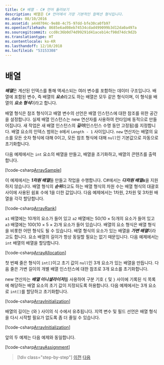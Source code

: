 ```yaml
---
title: C# 배열 - C# 언어 둘러보기
description: 배열은 C# 언어에서 가장 기본적인 컬렉션 형식입니다.
ms.date: 08/10/2016
ms.assetid: a440704c-9e88-4c75-97dd-bfe30ca0fb97
ms.openlocfilehash: 8685e6ad08eb74534cdad499099b3d12da0a497a
ms.sourcegitcommit: ccd8c36b0d74d99291d41aceb14cf98d74dc9d2b
ms.translationtype: HT
ms.contentlocale: ko-KR
ms.lasthandoff: 12/10/2018
ms.locfileid: "53153308"
---
```

# <a name="arrays"></a>배열

***배열***은 계산된 인덱스를 통해 액세스되는 여러 변수를 포함하는 데이터 구조입니다. 배열에 포함된 변수, 즉 배열의 ***요소***라고도 하는 배열은 모두 같은 형식이며, 이 형식을 배열의 ***요소 형식***이라고 합니다.

배열 형식은 참조 형식이고 배열 변수의 선언은 배열 인스턴스에 대한 참조를 위한 공간을 설정합니다. 실제 배열 인스턴스는 new 연산자를 사용하여 런타임에 동적으로 만들어집니다. 새 작업은 새 배열 인스턴스의 ***길이***(인스턴스 수명 동안 고정됨)를 지정합니다. 배열 요소의 인덱스 범위는 `0`에서 `Length - 1` 사이입니다. `new` 연산자는 배열의 요소를 모든 숫자 형식에 대해 0이고, 모든 참조 형식에 대해 `null`인 기본값으로 자동으로 초기화합니다.

다음 예제에서는 `int` 요소의 배열을 만들고, 배열을 초기화하고, 배열의 콘텐츠를 출력합니다.

[!code-csharp[ArraySample](../../../samples/snippets/csharp/tour/arrays/Program.cs#L3-L18)]

이 예제에서는 ***1차원 배열***을 만들고 작업을 수행합니다. C#에서는 ***다차원 배열s***을 지원하지 않습니다. 배열 형식의 ***순위***라고도 하는 배열 형식의 차원 수는 배열 형식의 대괄호 사이에 사용된 쉼표 수에 1을 더한 값입니다. 다음 예제에서는 1차원, 2차원 및 3차원 배열을 각각 할당합니다.

[!code-csharp[ArrayRank](../../../samples/snippets/csharp/tour/arrays/Program.cs#L24-L26)]

`a1` 배열에는 10개의 요소가 들어 있고 `a2` 배열에는 50(10 × 5)개의 요소가 들어 있고 `a3` 배열에는 100(10 × 5 × 2)개 요소가 들어 있습니다.
배열의 요소 형식은 배열 형식을 비롯한 어떤 형식도 될 수 있습니다. 배열 형식의 요소가 있는 배열을 ***가변 배열***이라고도 합니다. 요소 배열의 길이가 항상 동일할 필요는 없기 때문입니다. 다음 예제에서는 `int` 배열의 배열을 할당합니다.

[!code-csharp[ArrayAllocation](../../../samples/snippets/csharp/tour/arrays/Program.cs#L31-L34)]

첫 번째 줄은 형식이 `int[]`이고 초기 값이 `null`인 3개 요소가 있는 배열을 만듭니다. 다음 줄은 가변 길이의 개별 배열 인스턴스에 대한 참조로 3개 요소를 초기화합니다.

new 연산자는 ***배열 이니셜라이저***를 사용하여 구분 기호 `{` 및 `}` 사이에 기록된 식 목록에 해당하는 배열 요소의 초기 값이 지정되도록 허용합니다. 다음 예제에서는 3개 요소로 `int[]`를 할당하고 초기화합니다.

[!code-csharp[ArrayInitialization](../../../samples/snippets/csharp/tour/arrays/Program.cs#L39-L39)]

배열의 길이는 {와 } 사이의 식 수에서 유추됩니다. 지역 변수 및 필드 선언은 배열 형식을 다시 시작할 필요가 없도록 좀 더 줄일 수 있습니다.

[!code-csharp[ArrayInitialization](../../../samples/snippets/csharp/tour/arrays/Program.cs#L44-L44)]

앞의 두 예제는 다음 예제와 동일합니다.

[!code-csharp[ArrayAssignment](../../../samples/snippets/csharp/tour/arrays/Program.cs#L49-L53)]

>[!div class="step-by-step"]
>[이전](structs.md)
>[다음](interfaces.md)